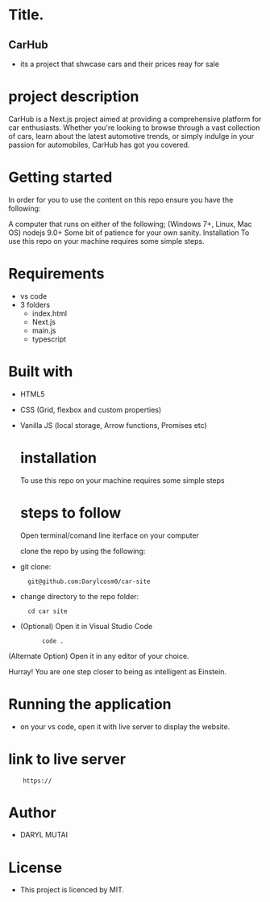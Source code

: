 
# Title.
 ## CarHub
- its a project that shwcase cars and their prices reay for sale 
# project description
CarHub is a Next.js project aimed at providing a comprehensive platform for car enthusiasts. Whether you're looking to browse through a vast collection of cars, learn about the latest automotive trends, or simply indulge in your passion for automobiles, CarHub has got you covered.

# Getting started
In order for you to use the content on this repo ensure you have the following:

A computer that runs on either of the following; (Windows 7+, Linux, Mac OS) nodejs 9.0+ Some bit of patience for your own sanity. Installation To use this repo on your machine requires some simple steps.

# Requirements
- vs code
- 3 folders
    - index.html
    - Next.js
    - main.js
    - typescript
# Built with
- HTML5
- CSS (Grid, flexbox and custom properties)
- Vanilla JS (local storage, Arrow functions, Promises etc)
  

    # installation
    To use this repo on your machine requires some simple steps

    # steps to follow
    Open terminal/comand line iterface on your computer

    clone the repo by using the following:

- git clone:

        git@github.com:Darylcosm0/car-site

- change directory to the repo folder:

        cd car site

- (Optional) Open it in Visual Studio Code

            code .

(Alternate Option) Open it in any editor of your choice.

Hurray! You are one step closer to being as intelligent as Einstein.

# Running the application

- on your vs code, open it with live server to display the website.
# link to live server
        https://

# Author
- DARYL MUTAI

# License
- This project is licenced by MIT.


